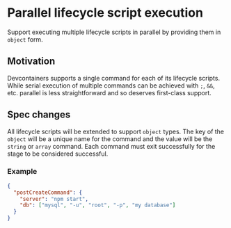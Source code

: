 # Parallel lifecycle script execution

Support executing multiple lifecycle scripts in parallel by providing them in `object` form.

## Motivation

Devcontainers supports a single command for each of its lifecycle scripts. While serial execution of multiple commands can be achieved with `;`, `&&`, etc. parallel is less straightforward and so deserves first-class support.

## Spec changes

All lifecycle scripts will be extended to support `object` types. The key of the `object` will be a unique name for the command and the value will be the `string` or `array` command. Each command must exit successfully for the stage to be considered successful.

### Example

```json
{
  "postCreateCommand": {
    "server": "npm start",
    "db": ["mysql", "-u", "root", "-p", "my database"]
  }
}
```

